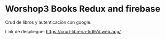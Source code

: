 # Worshop3 Books Redux and firebase

Crud de libros y autenticaciòn con google.

Link de despliegue: https://crud-libreria-5d97d.web.app/
